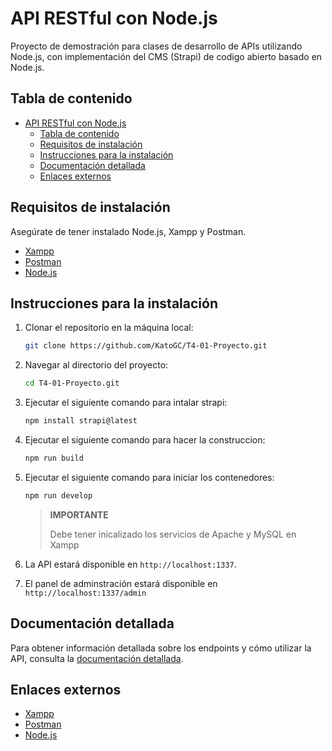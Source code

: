 # API RESTful con Node.js

Proyecto de demostración para clases de desarrollo de APIs utilizando Node.js,
con implementación del CMS (Strapi) de codigo abierto basado en Node.js.

## Tabla de contenido

- [API RESTful con Node.js](#api-restful-con-nodejs)
  - [Tabla de contenido](#tabla-de-contenido)
  - [Requisitos de instalación](#requisitos-de-instalación)
  - [Instrucciones para la instalación](#instrucciones-para-la-instalación)
  - [Documentación detallada](#documentación-detallada)
  - [Enlaces externos](#enlaces-externos)

## Requisitos de instalación

Asegúrate de tener instalado Node.js, Xampp y Postman.

- [Xampp](https://www.apachefriends.org/download.html)
- [Postman](https://www.postman.com/)
- [Node.js](https://nodejs.org/en)

## Instrucciones para la instalación

1. Clonar el repositorio en la máquina local:
   
   ```sh
   git clone https://github.com/KatoGC/T4-01-Proyecto.git
   ```

2. Navegar al directorio del proyecto:
   
   ```sh
   cd T4-01-Proyecto.git
   ```

3. Ejecutar el siguiente comando para intalar strapi:

    ```sh
    npm install strapi@latest
    ```
    
4. Ejecutar el siguiente comando para hacer la construccion:

    ```sh
    npm run build
    ```
    
5. Ejecutar el siguiente comando para iniciar los contenedores:

    ```sh
    npm run develop
    ```
    
    > **IMPORTANTE**
    >
    > 
    >Debe tener inicalizado los servicios de Apache y MySQL en Xampp

6. La API estará disponible en `http://localhost:1337`.

7. El panel de adminstración estará disponible en `http://localhost:1337/admin`

## Documentación detallada

Para obtener información detallada sobre los endpoints y cómo utilizar la API,
consulta la [documentación detallada](./src/api/README.md).

## Enlaces externos

- [Xampp](https://www.apachefriends.org/download.html)
- [Postman](https://www.postman.com/)
- [Node.js](https://nodejs.org/en)
